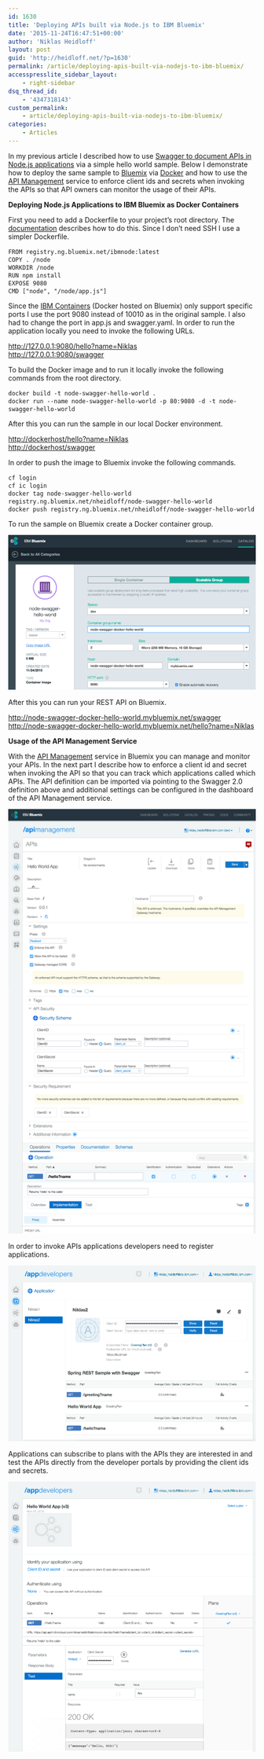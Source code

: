 ```yaml
---
id: 1630
title: 'Deploying APIs built via Node.js to IBM Bluemix'
date: '2015-11-24T16:47:51+00:00'
author: 'Niklas Heidloff'
layout: post
guid: 'http://heidloff.net/?p=1630'
permalink: /article/deploying-apis-built-via-nodejs-to-ibm-bluemix/
accesspresslite_sidebar_layout:
    - right-sidebar
dsq_thread_id:
    - '4347318143'
custom_permalink:
    - article/deploying-apis-built-via-nodejs-to-ibm-bluemix/
categories:
    - Articles
---
```


In my previous article I described how to use [Swagger to document APIs in Node.js applications](http://heidloff.net/article/usage-of-swagger-in-nodejs-applications-to-document-apis) via a simple hello world sample. Below I demonstrate how to deploy the same sample to [Bluemix](https://bluemix.net) via [Docker](https://www.docker.com/) and how to use the [API Management](https://www.ng.bluemix.net/docs/services/APIManagement/index.html) service to enforce client ids and secrets when invoking the APIs so that API owners can monitor the usage of their APIs.

**Deploying Node.js Applications to IBM Bluemix as Docker Containers**

First you need to add a Dockerfile to your project’s root directory. The [documentation](https://www.ng.bluemix.net/docs/images/docker_image_ibmnode/ibmnode_starter.html) describes how to do this. Since I don’t need SSH I use a simpler Dockerfile.

```
FROM registry.ng.bluemix.net/ibmnode:latest
COPY . /node
WORKDIR /node
RUN npm install
EXPOSE 9080
CMD ["node", "/node/app.js"]
```

Since the [IBM Containers](https://www.ng.bluemix.net/docs/containers/container_index.html) (Docker hosted on Bluemix) only support specific ports I use the port 9080 instead of 10010 as in the original sample. I also had to change the port in app.js and swagger.yaml. In order to run the application locally you need to invoke the following URLs.

<http://127.0.0.1:9080/hello?name=Niklas>  
<http://127.0.0.1:9080/swagger>

To build the Docker image and to run it locally invoke the following commands from the root directory.

```
docker build -t node-swagger-hello-world .
docker run --name node-swagger-hello-world -p 80:9080 -d -t node-swagger-hello-world
```

After this you can run the sample in our local Docker environment.

<http://dockerhost/hello?name=Niklas>  
<http://dockerhost/swagger>

In order to push the image to Bluemix invoke the following commands.

```
cf login
cf ic login
docker tag node-swagger-hello-world registry.ng.bluemix.net/nheidloff/node-swagger-hello-world
docker push registry.ng.bluemix.net/nheidloff/node-swagger-hello-world
```

To run the sample on Bluemix create a Docker container group.

![image](/assets/img/2015/11/swaggerdockernode.png)

After this you can run your REST API on Bluemix.

<http://node-swagger-docker-hello-world.mybluemix.net/swagger>  
<http://node-swagger-docker-hello-world.mybluemix.net/hello?name=Niklas>

**Usage of the API Management Service**

With the [API Management](https://www.ng.bluemix.net/docs/services/APIManagement/index.html) service in Bluemix you can manage and monitor your APIs. In the next part I describe how to enforce a client id and secret when invoking the API so that you can track which applications called which APIs. The API definition can be imported via pointing to the Swagger 2.0 definition above and additional settings can be configured in the dashboard of the API Management service.

![image](/assets/img/2015/11/swaggerdockernodeapi.png)

In order to invoke APIs applications developers need to register applications.

![image](/assets/img/2015/11/swaggerdockernodeapp.png)

Applications can subscribe to plans with the APIs they are interested in and test the APIs directly from the developer portals by providing the client ids and secrets.

![image](/assets/img/2015/11/swaggerdockernodeportal.png)